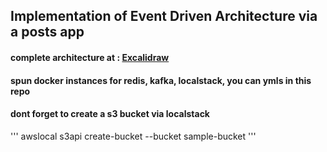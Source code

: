 ## Implementation of Event Driven Architecture via a posts app
#### complete architecture at : [Excalidraw](https://excalidraw.com/#json=V0gXQgy_KhiWHF_me2aTV,lZT-xO2nAnr0QStGicrcmQ)
#### spun docker instances for redis, kafka, localstack, you can ymls in this repo
#### dont forget to create a s3 bucket via localstack
'''
    awslocal s3api create-bucket --bucket sample-bucket
'''